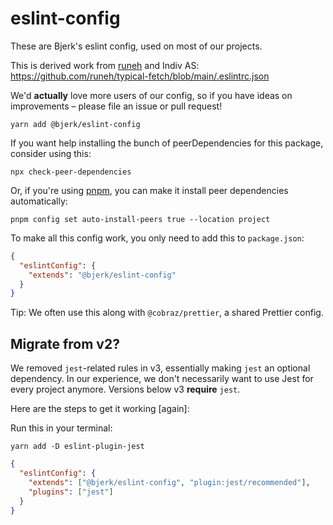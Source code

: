 # eslint-config

These are Bjerk's eslint config, used on most of our projects.

This is derived work from [runeh](https://github.com/runeh) and Indiv AS:
https://github.com/runeh/typical-fetch/blob/main/.eslintrc.json

We'd **actually** love more users of our config, so if you have ideas on
improvements – please file an issue or pull request!

```shell
yarn add @bjerk/eslint-config
```

If you want help installing the bunch of peerDependencies for this package,
consider using this:

```shell
npx check-peer-dependencies
```

Or, if you're using [pnpm], you can make it install peer
dependencies automatically:

```shell
pnpm config set auto-install-peers true --location project
```

[pnpm]: https://pnpm.io/

To make all this config work, you only need to add this to `package.json`:

```json
{
  "eslintConfig": {
    "extends": "@bjerk/eslint-config"
  }
}
```

Tip: We often use this along with `@cobraz/prettier`, a shared Prettier config.

## Migrate from v2?

We removed `jest`-related rules in v3, essentially making `jest` an optional
dependency. In our experience, we don't necessarily want to use Jest for every
project anymore. Versions below v3 **require** `jest`.

Here are the steps to get it working [again]:

Run this in your terminal:

```shell
yarn add -D eslint-plugin-jest
```

```json
{
  "eslintConfig": {
    "extends": ["@bjerk/eslint-config", "plugin:jest/recommended"],
    "plugins": ["jest"]
  }
}
```
